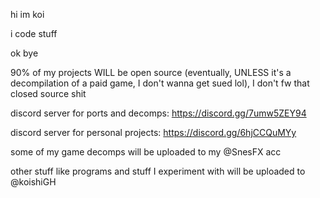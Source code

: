 hi im koi

i code stuff

ok bye

90% of my projects WILL be open source (eventually, UNLESS it's a decompilation of a paid game, I don't wanna get sued lol), I don't fw that closed source shit


discord server for ports and decomps: https://discord.gg/7umw5ZEY94

discord server for personal projects: https://discord.gg/6hjCCQuMYy

some of my game decomps will be uploaded to my @SnesFX acc

other stuff like programs and stuff I experiment with will be uploaded to @koishiGH
